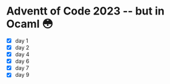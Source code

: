 # Adventt of Code 2023 -- but in Ocaml 😳

- [X] day 1
- [X] day 2
- [X] day 4
- [X] day 6
- [X] day 7
- [X] day 9
